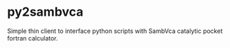 # py2sambvca
 Simple thin client to interface python scripts with SambVca catalytic pocket fortran calculator.
